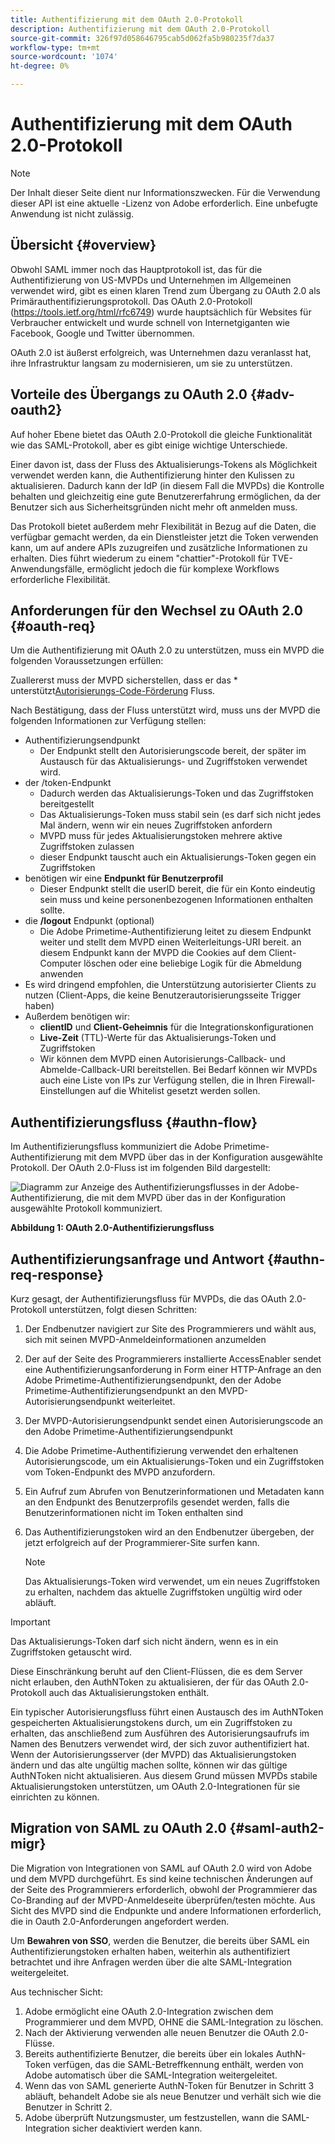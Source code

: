 ```yaml
---
title: Authentifizierung mit dem OAuth 2.0-Protokoll
description: Authentifizierung mit dem OAuth 2.0-Protokoll
source-git-commit: 326f97d058646795cab5d062fa5b980235f7da37
workflow-type: tm+mt
source-wordcount: '1074'
ht-degree: 0%

---
```



# Authentifizierung mit dem OAuth 2.0-Protokoll

>[!NOTE]
>
>Der Inhalt dieser Seite dient nur Informationszwecken. Für die Verwendung dieser API ist eine aktuelle -Lizenz von Adobe erforderlich. Eine unbefugte Anwendung ist nicht zulässig.

## Übersicht {#overview}

Obwohl SAML immer noch das Hauptprotokoll ist, das für die Authentifizierung von US-MVPDs und Unternehmen im Allgemeinen verwendet wird, gibt es einen klaren Trend zum Übergang zu OAuth 2.0 als Primärauthentifizierungsprotokoll. Das OAuth 2.0-Protokoll (https://tools.ietf.org/html/rfc6749) wurde hauptsächlich für Websites für Verbraucher entwickelt und wurde schnell von Internetgiganten wie Facebook, Google und Twitter übernommen.

OAuth 2.0 ist äußerst erfolgreich, was Unternehmen dazu veranlasst hat, ihre Infrastruktur langsam zu modernisieren, um sie zu unterstützen.



## Vorteile des Übergangs zu OAuth 2.0 {#adv-oauth2}

Auf hoher Ebene bietet das OAuth 2.0-Protokoll die gleiche Funktionalität wie das SAML-Protokoll, aber es gibt einige wichtige Unterschiede.

Einer davon ist, dass der Fluss des Aktualisierungs-Tokens als Möglichkeit verwendet werden kann, die Authentifizierung hinter den Kulissen zu aktualisieren. Dadurch kann der IdP (in diesem Fall die MVPDs) die Kontrolle behalten und gleichzeitig eine gute Benutzererfahrung ermöglichen, da der Benutzer sich aus Sicherheitsgründen nicht mehr oft anmelden muss.

Das Protokoll bietet außerdem mehr Flexibilität in Bezug auf die Daten, die verfügbar gemacht werden, da ein Dienstleister jetzt die Token verwenden kann, um auf andere APIs zuzugreifen und zusätzliche Informationen zu erhalten. Dies führt wiederum zu einem &quot;chattier&quot;-Protokoll für TVE-Anwendungsfälle, ermöglicht jedoch die für komplexe Workflows erforderliche Flexibilität.





## Anforderungen für den Wechsel zu OAuth 2.0 {#oauth-req}

Um die Authentifizierung mit OAuth 2.0 zu unterstützen, muss ein MVPD die folgenden Voraussetzungen erfüllen:

Zuallererst muss der MVPD sicherstellen, dass er das * unterstützt[Autorisierungs-Code-Förderung](https://oauthlib.readthedocs.io/en/latest/oauth2/grants/authcode.html) Fluss.

Nach Bestätigung, dass der Fluss unterstützt wird, muss uns der MVPD die folgenden Informationen zur Verfügung stellen:

* Authentifizierungsendpunkt
   * Der Endpunkt stellt den Autorisierungscode bereit, der später im Austausch für das Aktualisierungs- und Zugriffstoken verwendet wird.
* der /token-Endpunkt
   * Dadurch werden das Aktualisierungs-Token und das Zugriffstoken bereitgestellt
   * Das Aktualisierungs-Token muss stabil sein (es darf sich nicht jedes Mal ändern, wenn wir ein neues Zugriffstoken anfordern
   * MVPD muss für jedes Aktualisierungstoken mehrere aktive Zugriffstoken zulassen
   * dieser Endpunkt tauscht auch ein Aktualisierungs-Token gegen ein Zugriffstoken
* benötigen wir eine **Endpunkt für Benutzerprofil**
   * Dieser Endpunkt stellt die userID bereit, die für ein Konto eindeutig sein muss und keine personenbezogenen Informationen enthalten sollte.
* die **/logout** Endpunkt (optional)
   * Die Adobe Primetime-Authentifizierung leitet zu diesem Endpunkt weiter und stellt dem MVPD einen Weiterleitungs-URI bereit. an diesem Endpunkt kann der MVPD die Cookies auf dem Client-Computer löschen oder eine beliebige Logik für die Abmeldung anwenden
* Es wird dringend empfohlen, die Unterstützung autorisierter Clients zu nutzen (Client-Apps, die keine Benutzerautorisierungsseite Trigger haben)
* Außerdem benötigen wir:
   * **clientID** und **Client-Geheimnis** für die Integrationskonfigurationen
   * **Live-Zeit** (TTL)-Werte für das Aktualisierungs-Token und Zugriffstoken
   * Wir können dem MVPD einen Autorisierungs-Callback- und Abmelde-Callback-URI bereitstellen. Bei Bedarf können wir MVPDs auch eine Liste von IPs zur Verfügung stellen, die in Ihren Firewall-Einstellungen auf die Whitelist gesetzt werden sollen.


## Authentifizierungsfluss {#authn-flow}

Im Authentifizierungsfluss kommuniziert die Adobe Primetime-Authentifizierung mit dem MVPD über das in der Konfiguration ausgewählte Protokoll. Der OAuth 2.0-Fluss ist im folgenden Bild dargestellt:



![Diagramm zur Anzeige des Authentifizierungsflusses in der Adobe-Authentifizierung, die mit dem MVPD über das in der Konfiguration ausgewählte Protokoll kommuniziert.](assets/authn-flow.png)

**Abbildung 1: OAuth 2.0-Authentifizierungsfluss**



## Authentifizierungsanfrage und Antwort {#authn-req-response}

Kurz gesagt, der Authentifizierungsfluss für MVPDs, die das OAuth 2.0-Protokoll unterstützen, folgt diesen Schritten:

1. Der Endbenutzer navigiert zur Site des Programmierers und wählt aus, sich mit seinen MVPD-Anmeldeinformationen anzumelden
1. Der auf der Seite des Programmierers installierte AccessEnabler sendet eine Authentifizierungsanforderung in Form einer HTTP-Anfrage an den Adobe Primetime-Authentifizierungsendpunkt, den der Adobe Primetime-Authentifizierungsendpunkt an den MVPD-Autorisierungsendpunkt weiterleitet.
1. Der MVPD-Autorisierungsendpunkt sendet einen Autorisierungscode an den Adobe Primetime-Authentifizierungsendpunkt
1. Die Adobe Primetime-Authentifizierung verwendet den erhaltenen Autorisierungscode, um ein Aktualisierungs-Token und ein Zugriffstoken vom Token-Endpunkt des MVPD anzufordern.
1. Ein Aufruf zum Abrufen von Benutzerinformationen und Metadaten kann an den Endpunkt des Benutzerprofils gesendet werden, falls die Benutzerinformationen nicht im Token enthalten sind
1. Das Authentifizierungstoken wird an den Endbenutzer übergeben, der jetzt erfolgreich auf der Programmierer-Site surfen kann.

   >[!NOTE]
   >
   >Das Aktualisierungs-Token wird verwendet, um ein neues Zugriffstoken zu erhalten, nachdem das aktuelle Zugriffstoken ungültig wird oder abläuft.


>[!IMPORTANT]
>
>Das Aktualisierungs-Token darf sich nicht ändern, wenn es in ein Zugriffstoken getauscht wird.

Diese Einschränkung beruht auf den Client-Flüssen, die es dem Server nicht erlauben, den AuthNToken zu aktualisieren, der für das OAuth 2.0-Protokoll auch das Aktualisierungstoken enthält.

Ein typischer Autorisierungsfluss führt einen Austausch des im AuthNToken gespeicherten Aktualisierungstokens durch, um ein Zugriffstoken zu erhalten, das anschließend zum Ausführen des Autorisierungsaufrufs im Namen des Benutzers verwendet wird, der sich zuvor authentifiziert hat. Wenn der Autorisierungsserver (der MVPD) das Aktualisierungstoken ändern und das alte ungültig machen sollte, können wir das gültige AuthNToken nicht aktualisieren. Aus diesem Grund müssen MVPDs stabile Aktualisierungstoken unterstützen, um OAuth 2.0-Integrationen für sie einrichten zu können.


## Migration von SAML zu OAuth 2.0 {#saml-auth2-migr}

Die Migration von Integrationen von SAML auf OAuth 2.0 wird von Adobe und dem MVPD durchgeführt. Es sind keine technischen Änderungen auf der Seite des Programmierers erforderlich, obwohl der Programmierer das Co-Branding auf der MVPD-Anmeldeseite überprüfen/testen möchte. Aus Sicht des MVPD sind die Endpunkte und andere Informationen erforderlich, die in Oauth 2.0-Anforderungen angefordert werden.

Um **Bewahren von SSO**, werden die Benutzer, die bereits über SAML ein Authentifizierungstoken erhalten haben, weiterhin als authentifiziert betrachtet und ihre Anfragen werden über die alte SAML-Integration weitergeleitet.

Aus technischer Sicht:

1. Adobe ermöglicht eine OAuth 2.0-Integration zwischen dem Programmierer und dem MVPD, OHNE die SAML-Integration zu löschen.
1. Nach der Aktivierung verwenden alle neuen Benutzer die OAuth 2.0-Flüsse.
1. Bereits authentifizierte Benutzer, die bereits über ein lokales AuthN-Token verfügen, das die SAML-Betreffkennung enthält, werden von Adobe automatisch über die SAML-Integration weitergeleitet.
1. Wenn das von SAML generierte AuthN-Token für Benutzer in Schritt 3 abläuft, behandelt Adobe sie als neue Benutzer und verhält sich wie die Benutzer in Schritt 2.
1. Adobe überprüft Nutzungsmuster, um festzustellen, wann die SAML-Integration sicher deaktiviert werden kann.

